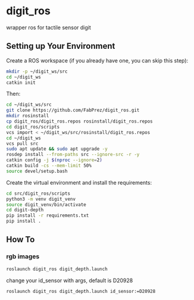 # digit_ros
wrapper ros for tactile sensor digit


## Setting up Your Environment

Create a ROS workspace (if you already have one, you can skip this step):

```bash
mkdir -p ~/digit_ws/src
cd ~/digit_ws
catkin init
```
Then:

```bash
cd ~/digit_ws/src
git clone https://github.com/FabPrez/digit_ros.git
mkdir rosinstall
cp digit_ros/digit_ros.repos rosinstall/digit_ros.repos
cd digit_ros/scripts
vcs import < ~/digit_ws/src/rosinstall/digit_ros.repos
cd ~/digit_ws
vcs pull src
sudo apt update && sudo apt upgrade -y
rosdep install --from-paths src --ignore-src -r -y
catkin config -j $(nproc --ignore=2)
catkin build -cs --mem-limit 50%
source devel/setup.bash
```

Create the virtual environment and install the requirements:

```bash
cd src/digit_ros/scripts
python3 -m venv digit_venv
source digit_venv/bin/activate
cd digit-depth
pip install -r requirements.txt
pip install .
```

## How To

### rgb images

```bash
roslaunch digit_ros digit_depth.launch 
```
change your id_sensor with args, default is D20928
```bash
roslaunch digit_ros digit_depth.launch id_sensor:=D20928
```



